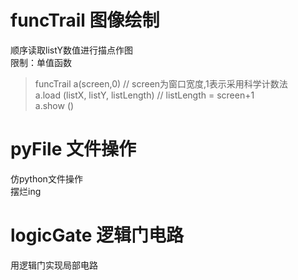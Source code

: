 # funcTrail 图像绘制
顺序读取listY数值进行描点作图\
限制：单值函数
> funcTrail a(screen,0) // screen为窗口宽度,1表示采用科学计数法\
> a.load (listX, listY, listLength) // listLength = screen+1 \
> a.show ()
# pyFile 文件操作
仿python文件操作\
摆烂ing
# logicGate 逻辑门电路
用逻辑门实现局部电路

